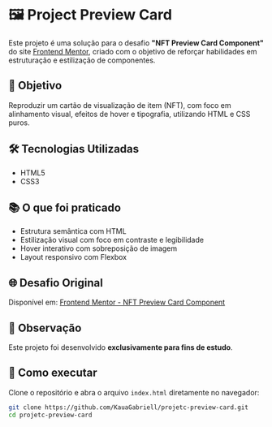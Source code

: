 # 🖼️ Project Preview Card

Este projeto é uma solução para o desafio **"NFT Preview Card Component"** do site [Frontend Mentor](https://www.frontendmentor.io/), criado com o objetivo de reforçar habilidades em estruturação e estilização de componentes.

## 🎯 Objetivo

Reproduzir um cartão de visualização de item (NFT), com foco em alinhamento visual, efeitos de hover e tipografia, utilizando HTML e CSS puros.

## 🛠 Tecnologias Utilizadas

- HTML5
- CSS3

## 📚 O que foi praticado

- Estrutura semântica com HTML
- Estilização visual com foco em contraste e legibilidade
- Hover interativo com sobreposição de imagem
- Layout responsivo com Flexbox

## 🌐 Desafio Original

Disponível em: [Frontend Mentor - NFT Preview Card Component](https://www.frontendmentor.io/challenges/nft-preview-card-component-SbdUL_w0U)

## 📝 Observação

Este projeto foi desenvolvido **exclusivamente para fins de estudo**.

## 🧪 Como executar

Clone o repositório e abra o arquivo `index.html` diretamente no navegador:

```bash
git clone https://github.com/KauaGabriell/projetc-preview-card.git
cd projetc-preview-card
